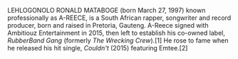 LEHLOGONOLO RONALD MATABOGE (born March 27, 1997) known professionally as A-REECE, is a South African rapper, songwriter and record producer, born and raised in Pretoria, Gauteng. A-Reece signed with Ambitiouz Entertainment in 2015, then left to establish his co-owned label, _RubberBand Gang_ (formerly _The Wrecking Crew_).[1] He rose to fame when he released his hit single, _Couldn't_ (2015) featuring Emtee.[2]
